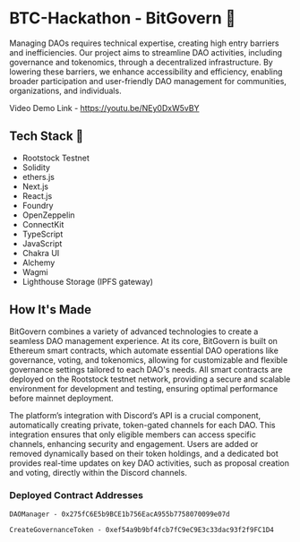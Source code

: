 # BTC-Hackathon - BitGovern 🚀

Managing DAOs requires technical expertise, creating high entry barriers and inefficiencies. Our project aims to streamline DAO activities, including governance and tokenomics, through a decentralized infrastructure. By lowering these barriers, we enhance accessibility and efficiency, enabling broader participation and user-friendly DAO management for communities, organizations, and individuals.

Video Demo Link - https://youtu.be/NEy0DxW5vBY

## Tech Stack 🧰

- Rootstock Testnet
- Solidity
- ethers.js
- Next.js
- React.js
- Foundry
- OpenZeppelin
- ConnectKit
- TypeScript
- JavaScript
- Chakra UI
- Alchemy
- Wagmi
- Lighthouse Storage (IPFS gateway)


## How It's Made 

BitGovern combines a variety of advanced technologies to create a seamless DAO management experience. At its core, BitGovern is built on Ethereum smart contracts, which automate essential DAO operations like governance, voting, and tokenomics, allowing for customizable and flexible governance settings tailored to each DAO's needs. All smart contracts are deployed on the Rootstock testnet network, providing a secure and scalable environment for development and testing, ensuring optimal performance before mainnet deployment.

The platform’s integration with Discord’s API is a crucial component, automatically creating private, token-gated channels for each DAO. This integration ensures that only eligible members can access specific channels, enhancing security and engagement. Users are added or removed dynamically based on their token holdings, and a dedicated bot provides real-time updates on key DAO activities, such as proposal creation and voting, directly within the Discord channels.



### Deployed Contract Addresses

```
DAOManager - 0x275fC6E5b9BCE1b756EacA955b7758070099e07d
```

```
CreateGovernanceToken - 0xef54a9b9bf4fcb7fC9eC9E3c33dac93f2f9FC1D4
```
